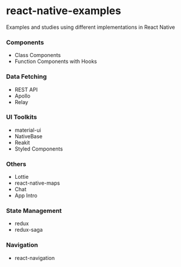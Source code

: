 # react-native-examples

Examples and studies using different implementations in React Native

### Components

* Class Components
* Function Components with Hooks

### Data Fetching

* REST API
* Apollo
* Relay

### UI Toolkits

* material-ui
* NativeBase
* Reakit
* Styled Components

### Others

* Lottie
* react-native-maps
* Chat
* App Intro

### State Management

* redux
* redux-saga

### Navigation

* react-navigation



